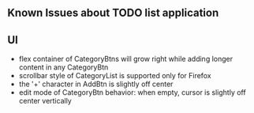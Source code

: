 ## Known Issues about TODO list application

## UI
- flex container of CategoryBtns will grow right while adding longer content in any CategoryBtn
- scrollbar style of CategoryList is supported only for Firefox
- the '+' character in AddBtn is slightly off center
- edit mode of CategoryBtn behavior: when empty, cursor is slightly off center vertically